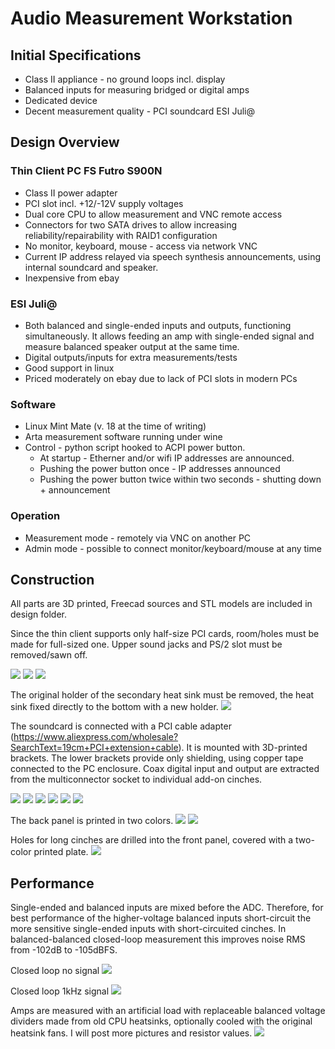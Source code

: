 # Audio Measurement Workstation
## Initial Specifications
- Class II appliance - no ground loops incl. display
- Balanced inputs for measuring bridged or digital amps
- Dedicated device
- Decent measurement quality - PCI soundcard ESI Juli@

## Design Overview
### Thin Client PC FS Futro S900N
- Class II power adapter
- PCI slot incl. +12/-12V supply voltages
- Dual core CPU to allow measurement and VNC remote access
- Connectors for two SATA drives to allow increasing reliability/repairability with RAID1 configuration
- No monitor, keyboard, mouse - access via network VNC
- Current IP address relayed via speech synthesis announcements, using internal soundcard and speaker.
- Inexpensive from ebay

### ESI Juli@
- Both balanced and single-ended inputs and outputs, functioning simultaneously. It allows feeding an amp with single-ended signal and measure balanced speaker output at the same time.
- Digital outputs/inputs for extra measurements/tests
- Good support in linux
- Priced moderately on ebay due to lack of PCI slots in modern PCs


### Software
- Linux Mint Mate (v. 18 at the time of writing)
- Arta measurement software running under wine
- Control - python script hooked to ACPI power button.
  - At startup - Etherner and/or wifi IP addresses are announced.
  - Pushing the power button once - IP addresses announced
  - Pushing the power button twice within two seconds - shutting down + announcement

### Operation
- Measurement mode - remotely via VNC on another PC
- Admin mode - possible to connect monitor/keyboard/mouse at any time


## Construction
All parts are 3D printed, Freecad sources and STL models are included in design folder.

Since the thin client supports only half-size PCI cards, room/holes must be made for full-sized one. Upper sound jacks and PS/2 slot must be removed/sawn off.

<img src="https://github.com/pavhofman/measurement-station/raw/master/images/1.jpg">
<img src="https://github.com/pavhofman/measurement-station/raw/master/images/3.jpg">
<img src="https://github.com/pavhofman/measurement-station/raw/master/images/4.jpg">

The original holder of the secondary heat sink must be removed, the heat sink fixed directly to the bottom with a new holder.
<img src="https://github.com/pavhofman/measurement-station/raw/master/images/2.jpg">

The soundcard is connected with a PCI cable adapter (https://www.aliexpress.com/wholesale?SearchText=19cm+PCI+extension+cable). It is mounted with 3D-printed brackets. The lower brackets provide only shielding, using copper tape connected to the PC enclosure.
Coax digital input and output are extracted from the multiconnector socket to individual add-on cinches.

<img src="https://github.com/pavhofman/measurement-station/raw/master/images/5.jpg">
<img src="https://github.com/pavhofman/measurement-station/raw/master/images/6.jpg">
<img src="https://github.com/pavhofman/measurement-station/raw/master/images/7.jpg">
<img src="https://github.com/pavhofman/measurement-station/raw/master/images/8.jpg">
<img src="https://github.com/pavhofman/measurement-station/raw/master/images/9.jpg">
<img src="https://github.com/pavhofman/measurement-station/raw/master/images/10.jpg">

The back panel is printed in two colors.
<img src="https://github.com/pavhofman/measurement-station/raw/master/images/12.jpg">
<img src="https://github.com/pavhofman/measurement-station/raw/master/images/13.jpg">

Holes for long cinches are drilled into the front panel, covered with a two-color printed plate.
<img src="https://github.com/pavhofman/measurement-station/raw/master/images/11.jpg">

## Performance
Single-ended and balanced inputs are mixed before the ADC. Therefore, for best performance of the higher-voltage balanced inputs short-circuit the more sensitive single-ended inputs with short-circuited cinches. In balanced-balanced closed-loop measurement this improves noise RMS from -102dB to -105dBFS.

Closed loop no signal
<img src="https://github.com/pavhofman/measurement-station/raw/master/images/loop.png">

Closed loop 1kHz signal
<img src="https://github.com/pavhofman/measurement-station/raw/master/images/1khz_loop.png">

Amps are measured with an artificial load with replaceable balanced voltage dividers made from old CPU heatsinks, optionally cooled with the original heatsink fans. I will post more pictures and resistor values.
<img src="https://github.com/pavhofman/measurement-station/raw/master/images/14.jpg">
